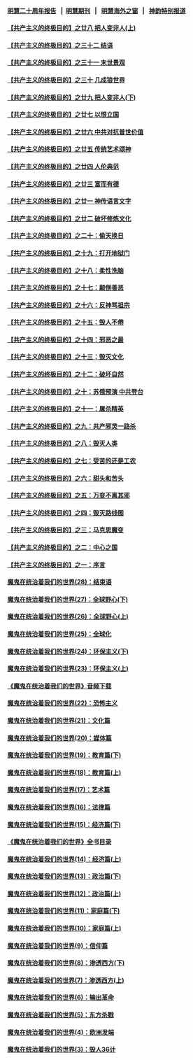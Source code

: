 #### [明慧二十周年报告](https://github.com/gfw-breaker/mh-reports/blob/master/README.md?t=07131837) &nbsp;&nbsp;|&nbsp;&nbsp;[明慧期刊](https://github.com/gfw-breaker/mh-qikan) &nbsp;&nbsp;|&nbsp;&nbsp; [明慧海外之窗](https://github.com/gfw-breaker/mh-news/blob/master/README.md?t=07131837) &nbsp;&nbsp;|&nbsp;&nbsp; [神韵特别报道](https://github.com/gfw-breaker/mh-news/blob/master/shenyun.md?t=07131837) 

#### [【共产主义的终极目的】之廿八 把人变非人(上)](../pages/nsc422/n11340492.md?t=07131837) 

#### [【共产主义的终极目的】之三十二 结语](../pages/nsc422/n11360535.md?t=07131837) 

#### [【共产主义的终极目的】之三十一 末世景观](../pages/nsc422/n11351129.md?t=07131837) 

#### [【共产主义的终极目的】之三十 几成狼世界](../pages/nsc422/n11348280.md?t=07131837) 

#### [【共产主义的终极目的】之廿九 把人变非人(下)](../pages/nsc422/n11344140.md?t=07131837) 

#### [【共产主义的终极目的】之廿七 以恨立国](../pages/nsc422/n11336944.md?t=07131837) 

#### [【共产主义的终极目的】之廿六 中共对抗普世价值](../pages/nsc422/n11324785.md?t=07131837) 

#### [【共产主义的终极目的】之廿五 传统艺术颂神](../pages/nsc422/n11296396.md?t=07131837) 

#### [【共产主义的终极目的】之廿四 人伦典范](../pages/nsc422/n11296397.md?t=07131837) 

#### [【共产主义的终极目的】之廿三 富而有德](../pages/nsc422/n11283598.md?t=07131837) 

#### [【共产主义的终极目的】之廿一 神传语言文字](../pages/nsc422/n11263265.md?t=07131837) 

#### [【共产主义的终极目的】之廿二 破坏修炼文化](../pages/nsc422/n11245728.md?t=07131837) 

#### [【共产主义的终极目的】之二十：偷天换日](../pages/nsc422/n11238846.md?t=07131837) 

#### [【共产主义的终极目的】之十九：打开地狱门](../pages/nsc422/n11206376.md?t=07131837) 

#### [【共产主义的终极目的】之十八：柔性洗脑](../pages/nsc422/n11199994.md?t=07131837) 

#### [【共产主义的终极目的】之十七：颠倒善恶](../pages/nsc422/n11179782.md?t=07131837) 

#### [【共产主义的终极目的】之十六：反神骂祖宗](../pages/nsc422/n11166798.md?t=07131837) 

#### [【共产主义的终极目的】之十五：毁人不倦](../pages/nsc422/n11166792.md?t=07131837) 

#### [【共产主义的终极目的】之十四：邪恶之最](../pages/nsc422/n11150249.md?t=07131837) 

#### [【共产主义的终极目的】之十三：毁灭文化](../pages/nsc422/n11135227.md?t=07131837) 

#### [【共产主义的终极目的】之十二：破坏自然](../pages/nsc422/n11135214.md?t=07131837) 

#### [【共产主义的终极目的】之十：苏俄预演 中共登台](../pages/nsc422/n11118424.md?t=07131837) 

#### [【共产主义的终极目的】之十一：屠杀精英](../pages/nsc422/n11118442.md?t=07131837) 

#### [【共产主义的终极目的】之九：共产邪灵一路杀](../pages/nsc422/n11114139.md?t=07131837) 

#### [【共产主义的终极目的】之八：毁灭人类](../pages/nsc422/n11108503.md?t=07131837) 

#### [【共产主义的终极目的】之七：受苦的还是工农](../pages/nsc422/n11101809.md?t=07131837) 

#### [【共产主义的终极目的】之六：甜头和苦头](../pages/nsc422/n11096971.md?t=07131837) 

#### [【共产主义的终极目的】之五：万变不离其邪](../pages/nsc422/n11091285.md?t=07131837) 

#### [【共产主义的终极目的】之四：毁灭路线图](../pages/nsc422/n11086284.md?t=07131837) 

#### [【共产主义的终极目的】之三：马克思魔变](../pages/nsc422/n11061941.md?t=07131837) 

#### [【共产主义的终极目的】之二：中心之国](../pages/nsc422/n11047728.md?t=07131837) 

#### [【共产主义的终极目的】之一：序言](../pages/nsc422/n11086077.md?t=07131837) 

#### [魔鬼在统治着我们的世界(28)：结束语](../pages/nsc422/n10936246.md?t=07131837) 

#### [魔鬼在统治着我们的世界(27)：全球野心(下)](../pages/nsc422/n10928319.md?t=07131837) 

#### [魔鬼在统治着我们的世界(26)：全球野心(上)](../pages/nsc422/n10900318.md?t=07131837) 

#### [魔鬼在统治着我们的世界(25)：全球化](../pages/nsc422/n10788205.md?t=07131837) 

#### [魔鬼在统治着我们的世界(24)：环保主义(下)](../pages/nsc422/n10695307.md?t=07131837) 

#### [魔鬼在统治着我们的世界(23)：环保主义(上)](../pages/nsc422/n10688613.md?t=07131837) 

#### [《魔鬼在统治着我们的世界》音频下载](../pages/nsc422/n10635553.md?t=07131837) 

#### [魔鬼在统治着我们的世界(22)：恐怖主义](../pages/nsc422/n10614727.md?t=07131837) 

#### [魔鬼在统治着我们的世界(21)：文化篇](../pages/nsc422/n10597706.md?t=07131837) 

#### [魔鬼在统治着我们的世界(20)：媒体篇](../pages/nsc422/n10586579.md?t=07131837) 

#### [魔鬼在统治着我们的世界(19)：教育篇(下)](../pages/nsc422/n10564808.md?t=07131837) 

#### [魔鬼在统治着我们的世界(18)：教育篇(上)](../pages/nsc422/n10526970.md?t=07131837) 

#### [魔鬼在统治着我们的世界(17)：艺术篇](../pages/nsc422/n10499093.md?t=07131837) 

#### [魔鬼在统治着我们的世界(16)：法律篇](../pages/nsc422/n10485969.md?t=07131837) 

#### [魔鬼在统治着我们的世界(15)：经济篇(下)](../pages/nsc422/n10469975.md?t=07131837) 

#### [《魔鬼在统治着我们的世界》全书目录](../pages/nsc422/n10464261.md?t=07131837) 

#### [魔鬼在统治着我们的世界(14)：经济篇(上)](../pages/nsc422/n10457370.md?t=07131837) 

#### [魔鬼在统治着我们的世界(13)：政治篇(下)](../pages/nsc422/n10448270.md?t=07131837) 

#### [魔鬼在统治着我们的世界(12)：政治篇(上)](../pages/nsc422/n10444576.md?t=07131837) 

#### [魔鬼在统治着我们的世界(11)：家庭篇(下)](../pages/nsc422/n10440961.md?t=07131837) 

#### [魔鬼在统治着我们的世界(10)：家庭篇(上)](../pages/nsc422/n10435448.md?t=07131837) 

#### [魔鬼在统治着我们的世界(9)：信仰篇](../pages/nsc422/n10432159.md?t=07131837) 

#### [魔鬼在统治着我们的世界(8)：渗透西方(下)](../pages/nsc422/n10429603.md?t=07131837) 

#### [魔鬼在统治着我们的世界(7)：渗透西方(上)](../pages/nsc422/n10426013.md?t=07131837) 

#### [魔鬼在统治着我们的世界(6)：输出革命](../pages/nsc422/n10421536.md?t=07131837) 

#### [魔鬼在统治着我们的世界(5)：东方杀戮](../pages/nsc422/n10417707.md?t=07131837) 

#### [魔鬼在统治着我们的世界(4)：欧洲发端](../pages/nsc422/n10414890.md?t=07131837) 

#### [魔鬼在统治着我们的世界(3)：毁人36计](../pages/nsc422/n10411583.md?t=07131837) 

